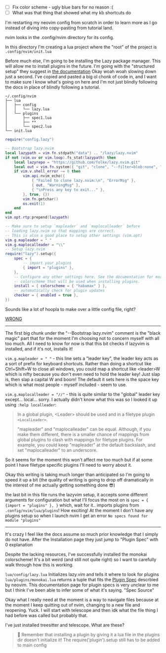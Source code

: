 
- [ ] Fix color scheme - ugly blue bars for no reason :(
- [ ] What was that thing that showed what my kb shortcuts do 

I'm restarting my neovim config from scratch in order to learn more as I go instead of diving into copy-pasting from tutorial land. 

nvim looks in the .config/nvim directory for its config.

In this directory I'm creating a lua project where the "root" of the project is `.config/nvim/init.lua` 

Before much else, I'm going to be installing the Lazy package manager. This will allow me to install plugins in the future. I'm going with the "structured setup" they suggest in [the documentation](https://lazy.folke.io/installation) 
Okay woah woah slowing down just a second. I've copied and pasted a big ol chonk of code in, and I want to make sure I know what's going on here and I'm not just blindly following the docs in place of blindly following a tutorial. 


```plaintext title="structure"
~/.config/nvim
├── lua
│   ├── config
│   │   └── lazy.lua
│   └── plugins
│       ├── spec1.lua
│       ├── **
│       └── spec2.lua
└── init.lua
```

```lua title="~/.config/nvim/init.lua"
require("config.lazy")
```

```lua title="~/.config/nvim/lua/config/lazy.lua"
-- Bootstrap lazy.nvim
local lazypath = vim.fn.stdpath("data") .. "/lazy/lazy.nvim"
if not (vim.uv or vim.loop).fs_stat(lazypath) then
	local lazyrepo = "https://github.com/folke/lazy.nvim.git"  
	local out = vim.fn.system({ "git", "clone", "--filter=blob:none", "--branch=stable", lazyrepo, lazypath })  
	if vim.v.shell_error ~= 0 then    
		vim.api.nvim_echo({      
			{ "Failed to clone lazy.nvim:\n", "ErrorMsg" },      
			{ out, "WarningMsg" },      
			{ "\nPress any key to exit..." },    
		}, true, {})    
		vim.fn.getchar()    
		os.exit(1)  
	end
end
vim.opt.rtp:prepend(lazypath)

-- Make sure to setup `mapleader` and `maplocalleader` before
-- loading lazy.nvim so that mappings are correct.
-- This is also a good place to setup other settings (vim.opt)
vim.g.mapleader = " "
vim.g.maplocalleader = "\\"
-- Setup lazy.nvim
require("lazy").setup({  
	spec = {    
		-- import your plugins    
		{ import = "plugins" },  
	},  
	-- Configure any other settings here. See the documentation for more details.  
	-- colorscheme that will be used when installing plugins.  
	install = { colorscheme = { "habamax" } },  
	-- automatically check for plugin updates  
	checker = { enabled = true },
})
```
Sounds like a lot of hoopla to make over a little config file, right? 

[WRONG](https://youtu.be/pqy6wKmWvV8)

---

The first big chunk under the "--Bootstrap lazy.nvim" comment is the "black magic" part that for the moment I'm choosing not to concern myself with all too much. All I need to know for now is that this bit checks if lazyvim is installed, and if it's not, installs it!

`vim.g.mapleader = " "` - this line sets a "leader key", the leader key acts as a sort of prefix for keyboard shortcuts. Rather than doing a shortcut like Ctrl+Shift+W to close all windows, you could map a shortcut like \<leader\>W which is nifty because you don't even need to hold the leader key! Just slap is, then slap a capital W and boom! The default it sets here is the space key which is what most people - myself included - seem to use.

`vim.g.maplocalleader = "//"` - this is quite similar to the "global" leader key except... local... sorry. 
I actually didn't know what this was so I looked it up using `:help localleader`:

> In a global plugin, \<Leader\> should be used and in a filetype plugin `<LocalLeader>`.
> 
> "mapleader" and "maplocalleader" can be equal. Although, if you make them different, there is a smaller chance of mappings from global plugins to clash with mappings for filetype plugins. For example, you could keep "mapleader" at the default backslash, and set "maplocalleader" to an underscore.

So it seems for the moment this won't affect me too much but if at some point I have filetype specific plugins I'll need to worry about it.

Okay this writing is taking much longer than anticipated so I'm going to speed it up a bit (the quality of writing is going to drop off dramatically in the interest of me actually getting something done 😎)

the last bit in this file runs the lazyvim setup, it accepts some different arguments for configuration but what I'll focus the most on is `spec = { {import = "plugins" }, }` which, wait for it.. imports plugins from `.config/nvim/lua/plugins`! 
How exciting! At the moment I don't have any plugins setup so when I launch nvim I get an error `No specs found for module "plugins"` 

---

It's crazy I feel like the docs assume so much prior knowledge that I simply do not have. After the Installation page they just jump to "Plugin Spec" with 0 explanation

Despite the lacking resources, I've successfully installed the monokai colorscheme!
It's a bit weird (and still not quite right) so I want to carefully walk through how this is working. 

`lua/config/lazy.lua`
	Initializes lazy.vim and tells it where to look for plugins
`lua/plugins/monokai.lua` returns a tuple that fits the [Plugin Spec](https://lazy.folke.io/spec) descrbied by neovim. This documentation page for plugin specs is very unclear to me but I think I've been able to infer some of what it's saying. 
"Spec Source"


Okay what I really need at the moment is a way to navigate files because at the moment I keep quitting out of nvim, changing to a new file and reopening. Yuck. I will start with telescope and then idk what the file thing I had before was called but probably that.

I've just installed treesitter and telescope. 
What are these?

> 🚨
> Remember that installing a plugin by giving it a lua file in the plugins dir doesn't initialize it! The require('plugin').setup still has to be added to main config



